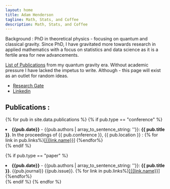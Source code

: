 ```yaml
---
layout: home
title: Adam Henderson
tagline: Math, Stats, and Coffee
description: Math, Stats, and Coffee
---
```


Background : PhD in theoretical physics - focusing on quantum and classical gravity. Since PhD, I have gravitated more towards research in applied mathematics with a focus on statistics and data science as it is a fertile area for new advancements. 

[List of Publications](http://inspirehep.net/author/profile/A.Henderson.1) from my quantum gravity era. Without academic pressure I have lacked the impetus to write. Although - this page will exist as an outlet for random ideas.

* [Research Gate](https://www.researchgate.net/profile/Adam_Henderson12)
* [Linkedin](https://www.linkedin.com/in/adam-henderson-b4887b29)

Publications :
-------------

{% for pub in site.data.publications %}
  {% if pub.type == "conference" %}
<li class="publication"><b>{{pub.date}}</b> - {{pub.authors | array_to_sentence_string: ''}}: <b>{{ pub.title }}</b>. In the proceedings of {{ pub.conference }}, {{ pub.location }} : {% for link in pub.links%}<a href="{{ link.link }}">[{{link.name}}]</a> {%endfor%}</li>
  {% endif %}

{% if pub.type == "paper" %}
<li class="publication"><b>{{pub.date}}</b> - {{pub.authors | array_to_sentence_string: ''}}: <b>{{ pub.title }}</b>. {{pub.journal}} {{pub.issue}}. {% for link in pub.links%}<a href="{{ link.link }}">[{{link.name}}]</a> {%endfor%}</li>
  {% endif %}
{% endfor %}

